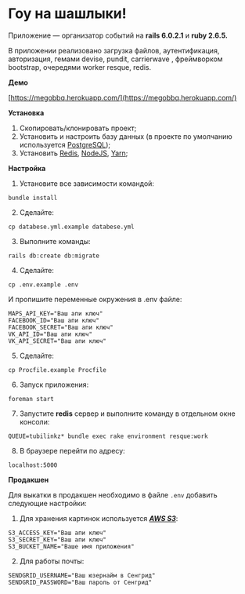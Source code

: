 # Гоу на шашлыки!

Приложение — организатор событий на **rails 6.0.2.1** и **ruby 2.6.5.**

В приложении реализовано загрузка файлов, аутентификация, авторизация, гемами devise, pundit, carrierwave
, фреймворком bootstrap, очередями worker resque, redis.

**Демо**

[https://megobbq.herokuapp.com/](https://megobbq.herokuapp.com/)

**Установка**
 
1. Скопировать/клонировать проект;
2. Установить и настроить базу данных (в проекте по умолчанию используется [PostgreSQL][1]);
3. Установить [Redis][2], [NodeJS][3], [Yarn][4];
 
**Настройка**
 
1. Установите все зависимости командой:

```
bundle install
```
2. Сделайте:
   
```
cp databese.yml.example databese.yml
```

3. Выполните команды:
 
```
rails db:create db:migrate
```

4. Сделайте:
   
```
cp .env.example .env
```
  
  И пропишите переменные окружения в .env файле:
```
MAPS_API_KEY="Ваш апи ключ"
FACEBOOK_ID="Ваш апи ключ"
FACEBOOK_SECRET="Ваш апи ключ"
VK_API_ID="Ваш апи ключ"
VK_API_SECRET="Ваш апи ключ"
``` 


5. Сделайте:
  
 ```
 cp Procfile.example Procfile
 ```

6. Запуск приложения:

```
foreman start
```

7. Запустите **redis** сервер и выполните команду в отдельном окне консоли: 

```
QUEUE=tubilinkz* bundle exec rake environment resque:work
```
 
8. В браузере перейти по адресу:

```
localhost:5000
```

**Продакшен**

Для выкатки в продакшен необходимо в файле `.env` добавить следующие настройки:

1. Для хранения картинок используется ***[AWS S3][5]***: 

```
S3_ACCESS_KEY="Ваш апи ключ"
S3_SECRET_KEY="Ваш апи ключ"
S3_BUCKET_NAME="Ваше имя приложения"
``` 

2. Для работы почты:

```
SENDGRID_USERNAME="Ваш юзернайм в Сенгрид"
SENDGRID_PASSWORD="Ваш пароль от Сенгрид"
``` 


 [1]: https://www.postgresql.org/
 [2]: https://redis.io/
 [3]: https://nodejs.org/en/
 [4]: https://yarnpkg.com/
 [5]: https://docs.aws.amazon.com/quickstarts/latest/s3backup/step-1-create-bucket.html